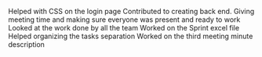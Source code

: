 Helped with CSS on the login page
Contributed to creating back end.
Giving meeting time and making sure everyone was present and ready to work
Looked at the work done by all the team 
Worked on the Sprint excel file 
Helped organizing the tasks separation
Worked on the third meeting minute description

